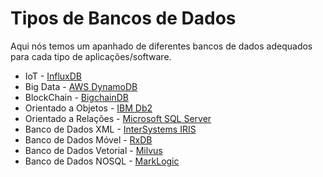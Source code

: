 
# Tipos de Bancos de Dados
Aqui nós temos um apanhado de diferentes bancos de dados adequados para cada tipo de aplicações/software.

- IoT - [InfluxDB](https://www.influxdata.com/)
- Big Data - [AWS DynamoDB](https://www.scnsoft.com/aws/amazon-dynamodb)
- BlockChain - [BigchainDB](https://www.bigchaindb.com/)
- Orientado a Objetos - [IBM Db2](https://www.ibm.com/products/db2)
- Orientado a Relações - [Microsoft SQL Server](https://www.microsoft.com/pt-br/sql-server/sql-server-2019)
- Banco de Dados XML - [InterSystems IRIS](https://www.intersystems.com/br/sistema-de-gerenciamento-de-banco-de-dados/)
- Banco de Dados Móvel - [RxDB](https://rxdb.info/)
- Banco de Dados Vetorial - [Milvus](https://milvus.io/)
- Banco de Dados NOSQL - [MarkLogic](https://www.marklogic.com/)
